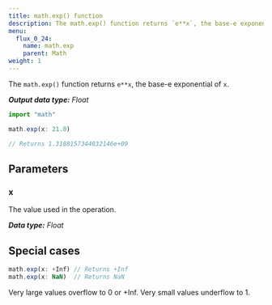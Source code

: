 ```yaml
---
title: math.exp() function
description: The math.exp() function returns `e**x`, the base-e exponential of `x`.
menu:
  flux_0_24:
    name: math.exp
    parent: Math
weight: 1
---
```


The `math.exp()` function returns `e**x`, the base-e exponential of `x`.

_**Output data type:** Float_

```js
import "math"

math.exp(x: 21.0)

// Returns 1.3188157344832146e+09
```

## Parameters

### x
The value used in the operation.

_**Data type:** Float_

## Special cases
```js
math.exp(x: +Inf) // Returns +Inf
math.exp(x: NaN)  // Returns NaN
```

Very large values overflow to 0 or +Inf. Very small values underflow to 1.
